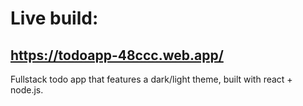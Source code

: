 # Live build:

## https://todoapp-48ccc.web.app/

Fullstack todo app that features a dark/light theme, built with react + node.js.
